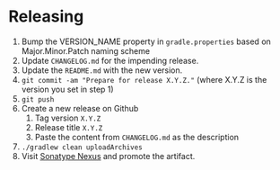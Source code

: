 Releasing
========

1. Bump the VERSION_NAME property in `gradle.properties` based on Major.Minor.Patch naming scheme
2. Update `CHANGELOG.md` for the impending release.
3. Update the `README.md` with the new version.
4. `git commit -am "Prepare for release X.Y.Z."` (where X.Y.Z is the version you set in step 1)
5. `git push`
6. Create a new release on Github
    1. Tag version `X.Y.Z`
    2. Release title `X.Y.Z`
    3. Paste the content from `CHANGELOG.md` as the description
7. `./gradlew clean uploadArchives`
8. Visit [Sonatype Nexus](https://oss.sonatype.org/) and promote the artifact.
